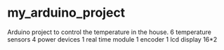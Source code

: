 # my_arduino_project
Arduino project to control the temperature in the house.
6 temperature sensors
4 power devices
1 real time module
1 encoder
1 lcd display 16*2
